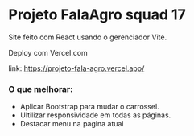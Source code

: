 # Projeto FalaAgro squad 17

Site feito com React usando o gerenciador Vite.

Deploy com Vercel.com

link: 
https://projeto-fala-agro.vercel.app/



### O que melhorar:

- Aplicar Bootstrap para mudar o carrossel.
- Ultilizar responsividade em todas as páginas.
- Destacar menu na pagina atual
